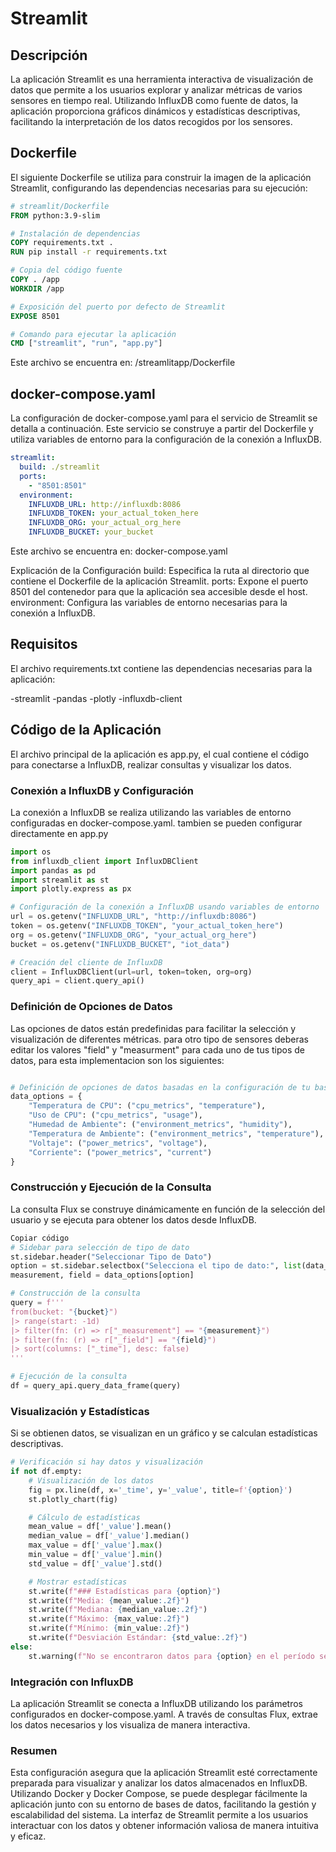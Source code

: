 # Streamlit
## Descripción
La aplicación Streamlit es una herramienta interactiva de visualización de datos que permite a los usuarios explorar y analizar métricas de varios sensores en tiempo real. Utilizando InfluxDB como fuente de datos, la aplicación proporciona gráficos dinámicos y estadísticas descriptivas, facilitando la interpretación de los datos recogidos por los sensores.

## Dockerfile
El siguiente Dockerfile se utiliza para construir la imagen de la aplicación Streamlit, configurando las dependencias necesarias para su ejecución:

```dockerfile
# streamlit/Dockerfile
FROM python:3.9-slim

# Instalación de dependencias
COPY requirements.txt .
RUN pip install -r requirements.txt

# Copia del código fuente
COPY . /app
WORKDIR /app

# Exposición del puerto por defecto de Streamlit
EXPOSE 8501

# Comando para ejecutar la aplicación
CMD ["streamlit", "run", "app.py"]
``` 
Este archivo se encuentra en: /streamlitapp/Dockerfile

## docker-compose.yaml
La configuración de docker-compose.yaml para el servicio de Streamlit se detalla a continuación. Este servicio se construye a partir del Dockerfile y utiliza variables de entorno para la configuración de la conexión a InfluxDB.

```yaml
streamlit:
  build: ./streamlit
  ports:
    - "8501:8501"
  environment:
    INFLUXDB_URL: http://influxdb:8086
    INFLUXDB_TOKEN: your_actual_token_here
    INFLUXDB_ORG: your_actual_org_here
    INFLUXDB_BUCKET: your_bucket
```

Este archivo se encuentra en: docker-compose.yaml

Explicación de la Configuración
build: Especifica la ruta al directorio que contiene el Dockerfile de la aplicación Streamlit.
ports: Expone el puerto 8501 del contenedor para que la aplicación sea accesible desde el host.
environment: Configura las variables de entorno necesarias para la conexión a InfluxDB.

## Requisitos
El archivo requirements.txt contiene las dependencias necesarias para la aplicación:

-streamlit
-pandas
-plotly
-influxdb-client

## Código de la Aplicación
El archivo principal de la aplicación es app.py, el cual contiene el código para conectarse a InfluxDB, realizar consultas y visualizar los datos.

### Conexión a InfluxDB y Configuración
La conexión a InfluxDB se realiza utilizando las variables de entorno configuradas en docker-compose.yaml. tambien se pueden configurar directamente en app.py

```python
import os
from influxdb_client import InfluxDBClient
import pandas as pd
import streamlit as st
import plotly.express as px

# Configuración de la conexión a InfluxDB usando variables de entorno
url = os.getenv("INFLUXDB_URL", "http://influxdb:8086")
token = os.getenv("INFLUXDB_TOKEN", "your_actual_token_here")
org = os.getenv("INFLUXDB_ORG", "your_actual_org_here")
bucket = os.getenv("INFLUXDB_BUCKET", "iot_data")

# Creación del cliente de InfluxDB
client = InfluxDBClient(url=url, token=token, org=org)
query_api = client.query_api()
```
### Definición de Opciones de Datos
Las opciones de datos están predefinidas para facilitar la selección y visualización de diferentes métricas. para otro tipo de sensores deberas editar los valores "field" y "measurment" para cada uno de tus tipos de datos, para esta implementacion son los siguientes:

```python

# Definición de opciones de datos basadas en la configuración de tu base de datos
data_options = {
    "Temperatura de CPU": ("cpu_metrics", "temperature"),
    "Uso de CPU": ("cpu_metrics", "usage"),
    "Humedad de Ambiente": ("environment_metrics", "humidity"),
    "Temperatura de Ambiente": ("environment_metrics", "temperature"),
    "Voltaje": ("power_metrics", "voltage"),
    "Corriente": ("power_metrics", "current")
}
```
### Construcción y Ejecución de la Consulta
La consulta Flux se construye dinámicamente en función de la selección del usuario y se ejecuta para obtener los datos desde InfluxDB.

```python
Copiar código
# Sidebar para selección de tipo de dato
st.sidebar.header("Seleccionar Tipo de Dato")
option = st.sidebar.selectbox("Selecciona el tipo de dato:", list(data_options.keys()))
measurement, field = data_options[option]

# Construcción de la consulta
query = f'''
from(bucket: "{bucket}")
|> range(start: -1d)
|> filter(fn: (r) => r["_measurement"] == "{measurement}")
|> filter(fn: (r) => r["_field"] == "{field}")
|> sort(columns: ["_time"], desc: false)
'''

# Ejecución de la consulta
df = query_api.query_data_frame(query)
```

### Visualización y Estadísticas
Si se obtienen datos, se visualizan en un gráfico y se calculan estadísticas descriptivas.

```python
# Verificación si hay datos y visualización
if not df.empty:
    # Visualización de los datos
    fig = px.line(df, x='_time', y='_value', title=f'{option}')
    st.plotly_chart(fig)

    # Cálculo de estadísticas
    mean_value = df['_value'].mean()
    median_value = df['_value'].median()
    max_value = df['_value'].max()
    min_value = df['_value'].min()
    std_value = df['_value'].std()

    # Mostrar estadísticas
    st.write(f"### Estadísticas para {option}")
    st.write(f"Media: {mean_value:.2f}")
    st.write(f"Mediana: {median_value:.2f}")
    st.write(f"Máximo: {max_value:.2f}")
    st.write(f"Mínimo: {min_value:.2f}")
    st.write(f"Desviación Estándar: {std_value:.2f}")
else:
    st.warning(f"No se encontraron datos para {option} en el período seleccionado.")
```
### Integración con InfluxDB
La aplicación Streamlit se conecta a InfluxDB utilizando los parámetros configurados en docker-compose.yaml. A través de consultas Flux, extrae los datos necesarios y los visualiza de manera interactiva. 

### Resumen
Esta configuración asegura que la aplicación Streamlit esté correctamente preparada para visualizar y analizar los datos almacenados en InfluxDB. Utilizando Docker y Docker Compose, se puede desplegar fácilmente la aplicación junto con su entorno de bases de datos, facilitando la gestión y escalabilidad del sistema. La interfaz de Streamlit permite a los usuarios interactuar con los datos y obtener información valiosa de manera intuitiva y eficaz.